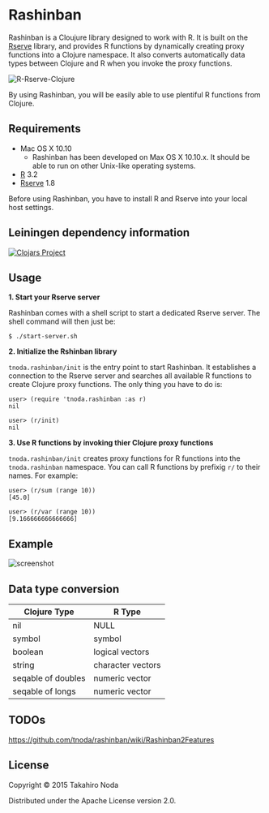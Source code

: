 # Rashinban

Rashinban is a Cloujure library designed to work with R. It is built on the [Rserve](https://rforge.net/Rserve/) library, and provides R functions by dynamically creating proxy functions into a Clojure namespace. It also converts automatically data types between Clojure and R when you invoke the proxy functions.


![R-Rserve-Clojure](https://tnoda.github.io/rashinban/figs/rashinban-configuration.png)


By using Rashinban, you will be easily able to use plentiful R functions from Clojure.


## Requirements

+ Mac OS X 10.10
  - Rashinban has been developed on Max OS X 10.10.x. It should be able to run on other Unix-like operating systems.
+ [R](https://www.r-project.org/) 3.2
+ [Rserve](https://rforge.net/Rserve/) 1.8

Before using Rashinban, you have to install R and Rserve into your local host settings.


## Leiningen dependency information

[![Clojars Project](http://clojars.org/org.clojars.tnoda/rashinban/latest-version.svg)](http://clojars.org/org.clojars.tnoda/rashinban)



## Usage

**1. Start your Rserve server**

Rashinban comes with a shell script to start a dedicated Rserve server. The shell command will then just be:

    $ ./start-server.sh

**2. Initialize the Rshinban library**

`tnoda.rashinban/init` is the entry point to start Rashinban. It establishes a connection to the Rserve server and searches all available R functions to create Clojure proxy functions. The only thing you have to do is:

    user> (require 'tnoda.rashinban :as r)
    nil
    
    user> (r/init)
    nil

**3. Use R functions by invoking thier Clojure proxy functions**

`tnoda.rashinban/init` creates proxy functions for R functions into the `tnoda.rashinban` namespace. You can call R functions by prefixig `r/` to their names. For example:

    user> (r/sum (range 10))
    [45.0]
    
    user> (r/var (range 10))
    [9.166666666666666]


## Example

![screenshot](https://tnoda.github.io/rashinban/figs/rashinban-example.jpg)


## Data type conversion

Clojure Type       | R Type
-------------------|-----------
nil                | NULL
symbol             | symbol
boolean            | logical vectors
string             | character vectors
seqable of doubles | numeric vector
seqable of longs   | numeric vector


## TODOs

https://github.com/tnoda/rashinban/wiki/Rashinban2Features

## License

Copyright © 2015 Takahiro Noda

Distributed under the Apache License version 2.0.
